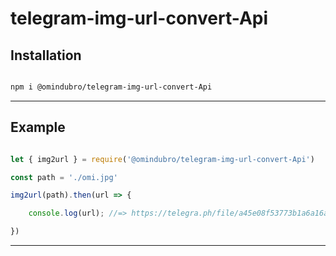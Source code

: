 # telegram-img-url-convert-Api

## Installation 

```sh

npm i @omindubro/telegram-img-url-convert-Api

```

***

## Example

```ts

let { img2url } = require('@omindubro/telegram-img-url-convert-Api')

const path = './omi.jpg'

img2url(path).then(url => {

    console.log(url); //=> https://telegra.ph/file/a45e08f53773b1a6a16af.jpg

})


```

***
